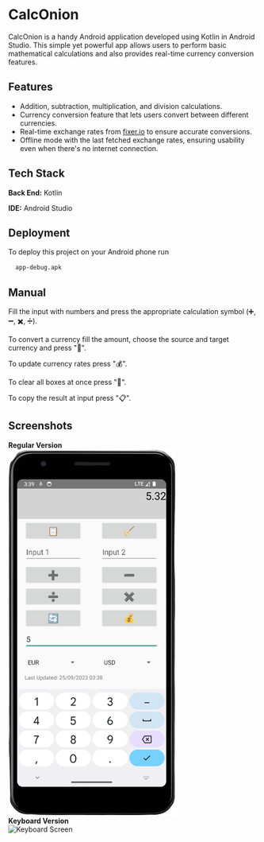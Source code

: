
# CalcOnion

CalcOnion is a handy Android application developed using Kotlin in Android Studio. This simple yet powerful app allows users to perform basic mathematical calculations and also provides real-time currency conversion features.


## Features

- Addition, subtraction, multiplication, and division calculations.
- Currency conversion feature that lets users convert between different currencies.
- Real-time exchange rates from [fixer.io](https://fixer.io/) to ensure accurate conversions.
- Offline mode with the last fetched exchange rates, ensuring usability even when there's no internet connection.

## Tech Stack

**Back End:** Kotlin

**IDE:** Android Studio


## Deployment

To deploy this project on your Android phone run

```bash
  app-debug.apk
```

## Manual

Fill the input with numbers and press the appropriate calculation symbol (➕, ➖, ✖️, ➗). 

To convert a currency fill the amount, choose the source and target currency and press "🔄". </br>

To update currency rates press "💰".

To clear all boxes at once press "🧹".

To copy the result at input press "📋".


## Screenshots
**Regular Version**</br>
![Main Screen](https://github.com/manosmin/CalcOnion/blob/master/screenshots/main_screen.PNG)
</br>
**Keyboard Version**</br>
![Keyboard Screen](https://github.com/manosmin/CalcOnion/blob/keyboard/screenshots/keyboard_version.png)


